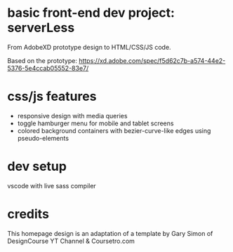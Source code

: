# basic front-end dev project: serverLess
From AdobeXD prototype design to HTML/CSS/JS code.

Based on the prototype: 
https://xd.adobe.com/spec/f5d62c7b-a574-44e2-5376-5e4ccab05552-83e7/

# css/js features

- responsive design with media queries
- toggle hamburger menu for mobile and tablet screens
- colored background containers with bezier-curve-like edges using pseudo-elements

# dev setup
vscode with live sass compiler

# credits
This homepage design is an adaptation of a template by Gary Simon of DesignCourse YT Channel & Coursetro.com
